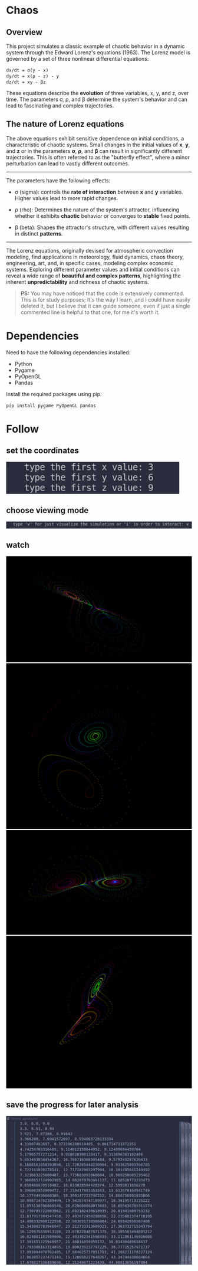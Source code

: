 # Chaos

## Overview

This project simulates a classic example of chaotic behavior in a dynamic system through the Edward Lorenz's equations (1963). 
The Lorenz model is governed by a set of three nonlinear differential equations:

    dx/dt = σ(y - x)
    dy/dt = x(ρ - z) - y
    dz/dt = xy - βz

These equations describe the **evolution** of three variables, x, y, and z, over time. 
The parameters σ, ρ, and β determine the system's behavior and can lead to fascinating and complex trajectories.

## The nature of Lorenz equations

The above equations exhibit sensitive dependence on initial conditions, a characteristic of chaotic systems. Small changes in the initial values of **x**, **y**, and **z** or in the parameters **σ**, **ρ**, and **β** can result in significantly different trajectories. 
This is often referred to as the "butterfly effect", where a minor perturbation can lead to vastly different outcomes.

<hr>

The parameters have the following effects:

- σ (sigma): controls the **rate of interaction** between **x** and **y** variables. Higher values lead to more rapid changes.

- ρ (rho): Determines the nature of the system's attractor, influencing whether it exhibits **chaotic** behavior or converges to **stable** fixed points.

- β (beta): Shapes the attractor's structure, with different values resulting in distinct **patterns**.

<hr>

The Lorenz equations, originally devised for atmospheric convection modeling, find applications in meteorology, fluid dynamics, chaos theory, engineering, art, and, in specific cases, modeling complex economic systems.
Exploring different parameter values and initial conditions can reveal a wide range of **beautiful and complex patterns**, highlighting the inherent **unpredictability** and richness of chaotic systems.


> **PS:** You may have noticed that the code is extensively commented. This is for study purposes; It's the way I learn, and I could have easily deleted it, but I believe that it can guide someone, even if just a single commented line is helpful to that one, for me it's worth it.

# Dependencies

Need to have the following dependencies installed:

- Python
- Pygame
- PyOpenGL
- Pandas

Install the required packages using pip:


    pip install pygame PyOpenGL pandas

# Follow

## set the coordinates
![inputs](./images/input_1.png)
## choose viewing mode
![inputs](./images/input_2.png)
## watch
![model](./images/demo.png)
![model](./images/demo2.png)
![model](./images/demo3.png)
![model](./images/demo4.png)
## save the progress for later analysis
![lorenz_points](./images/demo_points.png)

